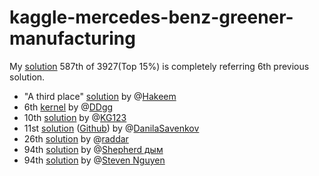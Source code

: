 # kaggle-mercedes-benz-greener-manufacturing

My [solution](./code/average-stacking-and-boosting-models.ipynb) 587th of 3927(Top 15%) is completely referring 6th previous solution.

* "A third place" [solution](https://www.kaggle.com/c/mercedes-benz-greener-manufacturing/discussion/36126) by @[Hakeem](https://www.kaggle.com/hakeem)
* 6th [kernel](https://www.kaggle.com/tobikaggle/stacked-then-averaged-models-0-5697) by @[DDgg](https://www.kaggle.com/tobikaggle)
* 10th [solution](https://www.kaggle.com/c/mercedes-benz-greener-manufacturing/discussion/36128) by @[KG123](https://www.kaggle.com/kga1a2y3)
* 11st [solution](https://www.kaggle.com/c/mercedes-benz-greener-manufacturing/discussion/36242) ([Github](https://github.com/Danila89/kaggle_mercedes)) by @[DanilaSavenkov](https://www.kaggle.com/daniel89)
* 26th [solution](https://www.kaggle.com/c/mercedes-benz-greener-manufacturing/discussion/36136) by @[raddar](https://www.kaggle.com/raddar)
* 94th [solution](https://www.kaggle.com/c/mercedes-benz-greener-manufacturing/discussion/36153) by @[Shepherd дым](https://www.kaggle.com/davidfumo)
* 94th [solution](https://www.kaggle.com/c/mercedes-benz-greener-manufacturing/discussion/36125) by @[Steven Nguyen](https://www.kaggle.com/stevenknguyen)
